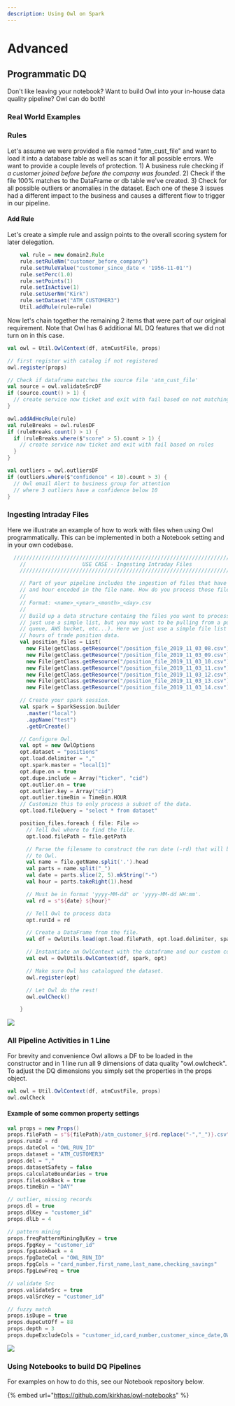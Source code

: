 ```yaml
---
description: Using Owl on Spark
---
```


# Advanced

## Programmatic DQ

Don't like leaving your notebook? Want to build Owl into your in-house data quality pipeline? Owl can do both!

### Real World Examples

### Rules

Let's assume we were provided a file named "atm_cust_file" and want to load it into a database table as well as scan it for all possible errors.  We want to provide a couple levels of protection. 1) A business rule checking if _a customer joined before before the company was founded_.  2) Check if the file 100% matches to the DataFrame or db table we've created.  3) Check for all possible outliers or anomalies in the dataset.  Each one of these 3 issues had a different impact to the business and causes a different flow to trigger in our pipeline.     

#### Add Rule

Let's create a simple rule and assign points to the overall scoring system for later delegation. 

```scala
    val rule = new domain2.Rule
    rule.setRuleNm("customer_before_company")
    rule.setRuleValue("customer_since_date < '1956-11-01'")
    rule.setPerc(1.0)
    rule.setPoints(1)
    rule.setIsActive(1)
    rule.setUserNm("Kirk")
    rule.setDataset("ATM_CUSTOMER3")
    Util.addRule(rule=rule)
```

Now let's chain together the remaining 2 items that were part of our original requirement.  Note that Owl has 6 additional ML DQ features that we did not turn on in this case.

```scala
val owl = Util.OwlContext(df, atmCustFile, props)

// first register with catalog if not registered
owl.register(props)

// Check if dataframe matches the source file 'atm_cust_file'
val source = owl.validateSrcDF
if (source.count() > 1) {
  // create service now ticket and exit with fail based on not matching to original file
}

owl.addAdHocRule(rule)  
val ruleBreaks = owl.rulesDF
if (ruleBreaks.count() > 1) {
  if (ruleBreaks.where($"score" > 5).count > 1) {
    // create service now ticket and exit with fail based on rules
  }
}

val outliers = owl.outliersDF
if (outliers.where($"confidence" < 10).count > 3) {
  // Owl email Alert to business group for attention
  // where 3 outliers have a confidence below 10
}
```

### Ingesting Intraday Files

Here we illustrate an example of how to work with files when using Owl programmatically. This can be implemented in both a Notebook setting and in your own codebase.

```scala
  ///////////////////////////////////////////////////////////////////////////
    //                  USE CASE - Ingesting Intraday Files                  //
    ///////////////////////////////////////////////////////////////////////////

    // Part of your pipeline includes the ingestion of files that have the date
    // and hour encoded in the file name. How do you process those files using Owl?
    //
    // Format: <name>_<year>_<month>_<day>.csv
    //
    // Build up a data structure containg the files you want to process (here we
    // just use a simple list, but you may want to be pulling from a pubsub
    // queue, AWS bucket, etc...). Here we just use a simple file list of 6
    // hours of trade position data.
    val position_files = List(
      new File(getClass.getResource("/position_file_2019_11_03_08.csv").getPath),
      new File(getClass.getResource("/position_file_2019_11_03_09.csv").getPath),
      new File(getClass.getResource("/position_file_2019_11_03_10.csv").getPath),
      new File(getClass.getResource("/position_file_2019_11_03_11.csv").getPath),
      new File(getClass.getResource("/position_file_2019_11_03_12.csv").getPath),
      new File(getClass.getResource("/position_file_2019_11_03_13.csv").getPath),
      new File(getClass.getResource("/position_file_2019_11_03_14.csv").getPath))

    // Create your spark session.
    val spark = SparkSession.builder
      .master("local")
      .appName("test")
      .getOrCreate()

    // Configure Owl.
    val opt = new OwlOptions
    opt.dataset = "positions"
    opt.load.delimiter = ","
    opt.spark.master = "local[1]"
    opt.dupe.on = true
    opt.dupe.include = Array("ticker", "cid")
    opt.outlier.on = true
    opt.outlier.key = Array("cid")
    opt.outlier.timeBin = TimeBin.HOUR
    // Customize this to only process a subset of the data.
    opt.load.fileQuery = "select * from dataset"

    position_files.foreach { file: File =>
      // Tell Owl where to find the file.
      opt.load.filePath = file.getPath

      // Parse the filename to construct the run date (-rd) that will be passed
      // to Owl.
      val name = file.getName.split('.').head
      val parts = name.split("_")
      val date = parts.slice(2, 5).mkString("-")
      val hour = parts.takeRight(1).head

      // Must be in format 'yyyy-MM-dd' or 'yyyy-MM-dd HH:mm'.
      val rd = s"${date} ${hour}"

      // Tell Owl to process data
      opt.runId = rd

      // Create a DataFrame from the file.
      val df = OwlUtils.load(opt.load.filePath, opt.load.delimiter, spark)

      // Instantiate an OwlContext with the dataframe and our custom configuration.
      val owl = OwlUtils.OwlContext(df, spark, opt)

      // Make sure Owl has catalogued the dataset.
      owl.register(opt)

      // Let Owl do the rest!
      owl.owlCheck()

    }
```

![](<../../.gitbook/assets/image (24).png>)

### All Pipeline Activities in 1 Line

For brevity and convenience Owl allows a DF to be loaded in the constructor and in 1 line run all 9 dimensions of data quality "owl.owlcheck".  To adjust the DQ dimensions you simply set the properties in the props object.   

```scala
val owl = Util.OwlContext(df, atmCustFile, props)
owl.owlCheck
```

#### Example of some common property settings

```scala
val props = new Props()
props.filePath = s"${filePath}/atm_customer_${rd.replace("-","_")}.csv"
props.runId = rd
props.dateCol = "OWL_RUN_ID"
props.dataset = "ATM_CUSTOMER3"
props.del = ","
props.datasetSafety = false
props.calculateBoundaries = true
props.fileLookBack = true
props.timeBin = "DAY"

// outlier, missing records
props.dl = true
props.dlKey = "customer_id"
props.dlLb = 4

// pattern mining
props.freqPatternMiningByKey = true
props.fpgKey = "customer_id"
props.fpgLookback = 4
props.fpgDateCol = "OWL_RUN_ID"
props.fpgCols = "card_number,first_name,last_name,checking_savings"
props.fpgLowFreq = true

// validate Src
props.validateSrc = true
props.valSrcKey = "customer_id"

// fuzzy match
props.isDupe = true
props.dupeCutOff = 88
props.depth = 3
props.dupeExcludeCols = "customer_id,card_number,customer_since_date,OWL_RUN_ID"
```

![](../../.gitbook/assets/owl-spark-dq-pipeline.png)

### Using Notebooks to build DQ Pipelines

For examples on how to do this, see our Notebook repository below.

{% embed url="https://github.com/kirkhas/owl-notebooks" %}

##
